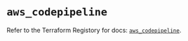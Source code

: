 # `aws_codepipeline`

Refer to the Terraform Registory for docs: [`aws_codepipeline`](https://registry.terraform.io/providers/hashicorp/aws/5.27.0/docs/resources/codepipeline).
